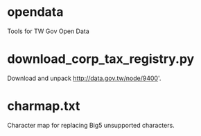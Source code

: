 # opendata
Tools for TW Gov Open Data

# download_corp_tax_registry.py
Download and unpack http://data.gov.tw/node/9400'.

# charmap.txt
Character map for replacing Big5 unsupported characters.
